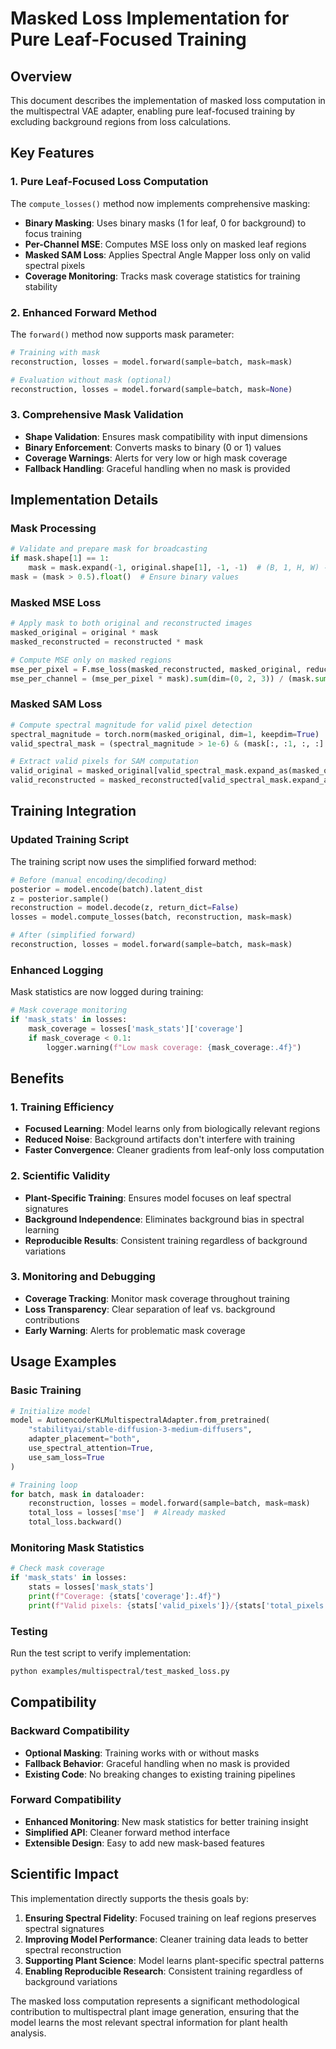 # Masked Loss Implementation for Pure Leaf-Focused Training

## Overview

This document describes the implementation of masked loss computation in the multispectral VAE adapter, enabling pure leaf-focused training by excluding background regions from loss calculations.

## Key Features

### 1. Pure Leaf-Focused Loss Computation

The `compute_losses()` method now implements comprehensive masking:

- **Binary Masking**: Uses binary masks (1 for leaf, 0 for background) to focus training
- **Per-Channel MSE**: Computes MSE loss only on masked leaf regions
- **Masked SAM Loss**: Applies Spectral Angle Mapper loss only on valid spectral pixels
- **Coverage Monitoring**: Tracks mask coverage statistics for training stability

### 2. Enhanced Forward Method

The `forward()` method now supports mask parameter:

```python
# Training with mask
reconstruction, losses = model.forward(sample=batch, mask=mask)

# Evaluation without mask (optional)
reconstruction, losses = model.forward(sample=batch, mask=None)
```

### 3. Comprehensive Mask Validation

- **Shape Validation**: Ensures mask compatibility with input dimensions
- **Binary Enforcement**: Converts masks to binary (0 or 1) values
- **Coverage Warnings**: Alerts for very low or high mask coverage
- **Fallback Handling**: Graceful handling when no mask is provided

## Implementation Details

### Mask Processing

```python
# Validate and prepare mask for broadcasting
if mask.shape[1] == 1:
    mask = mask.expand(-1, original.shape[1], -1, -1)  # (B, 1, H, W) -> (B, 5, H, W)
mask = (mask > 0.5).float()  # Ensure binary values
```

### Masked MSE Loss

```python
# Apply mask to both original and reconstructed images
masked_original = original * mask
masked_reconstructed = reconstructed * mask

# Compute MSE only on masked regions
mse_per_pixel = F.mse_loss(masked_reconstructed, masked_original, reduction='none')
mse_per_channel = (mse_per_pixel * mask).sum(dim=(0, 2, 3)) / (mask.sum(dim=(0, 2, 3)) + 1e-8)
```

### Masked SAM Loss

```python
# Compute spectral magnitude for valid pixel detection
spectral_magnitude = torch.norm(masked_original, dim=1, keepdim=True)
valid_spectral_mask = (spectral_magnitude > 1e-6) & (mask[:, :1, :, :] > 0.5)

# Extract valid pixels for SAM computation
valid_original = masked_original[valid_spectral_mask.expand_as(masked_original)]
valid_reconstructed = masked_reconstructed[valid_spectral_mask.expand_as(masked_reconstructed)]
```

## Training Integration

### Updated Training Script

The training script now uses the simplified forward method:

```python
# Before (manual encoding/decoding)
posterior = model.encode(batch).latent_dist
z = posterior.sample()
reconstruction = model.decode(z, return_dict=False)
losses = model.compute_losses(batch, reconstruction, mask=mask)

# After (simplified forward)
reconstruction, losses = model.forward(sample=batch, mask=mask)
```

### Enhanced Logging

Mask statistics are now logged during training:

```python
# Mask coverage monitoring
if 'mask_stats' in losses:
    mask_coverage = losses['mask_stats']['coverage']
    if mask_coverage < 0.1:
        logger.warning(f"Low mask coverage: {mask_coverage:.4f}")
```

## Benefits

### 1. Training Efficiency

- **Focused Learning**: Model learns only from biologically relevant regions
- **Reduced Noise**: Background artifacts don't interfere with training
- **Faster Convergence**: Cleaner gradients from leaf-only loss computation

### 2. Scientific Validity

- **Plant-Specific Training**: Ensures model focuses on leaf spectral signatures
- **Background Independence**: Eliminates background bias in spectral learning
- **Reproducible Results**: Consistent training regardless of background variations

### 3. Monitoring and Debugging

- **Coverage Tracking**: Monitor mask coverage throughout training
- **Loss Transparency**: Clear separation of leaf vs. background contributions
- **Early Warning**: Alerts for problematic mask coverage

## Usage Examples

### Basic Training

```python
# Initialize model
model = AutoencoderKLMultispectralAdapter.from_pretrained(
    "stabilityai/stable-diffusion-3-medium-diffusers",
    adapter_placement="both",
    use_spectral_attention=True,
    use_sam_loss=True
)

# Training loop
for batch, mask in dataloader:
    reconstruction, losses = model.forward(sample=batch, mask=mask)
    total_loss = losses['mse']  # Already masked
    total_loss.backward()
```

### Monitoring Mask Statistics

```python
# Check mask coverage
if 'mask_stats' in losses:
    stats = losses['mask_stats']
    print(f"Coverage: {stats['coverage']:.4f}")
    print(f"Valid pixels: {stats['valid_pixels']}/{stats['total_pixels']}")
```

### Testing

Run the test script to verify implementation:

```bash
python examples/multispectral/test_masked_loss.py
```

## Compatibility

### Backward Compatibility

- **Optional Masking**: Training works with or without masks
- **Fallback Behavior**: Graceful handling when no mask is provided
- **Existing Code**: No breaking changes to existing training pipelines

### Forward Compatibility

- **Enhanced Monitoring**: New mask statistics for better training insight
- **Simplified API**: Cleaner forward method interface
- **Extensible Design**: Easy to add new mask-based features

## Scientific Impact

This implementation directly supports the thesis goals by:

1. **Ensuring Spectral Fidelity**: Focused training on leaf regions preserves spectral signatures
2. **Improving Model Performance**: Cleaner training data leads to better spectral reconstruction
3. **Supporting Plant Science**: Model learns plant-specific spectral patterns
4. **Enabling Reproducible Research**: Consistent training regardless of background variations

The masked loss computation represents a significant methodological contribution to multispectral plant image generation, ensuring that the model learns the most relevant spectral information for plant health analysis. 